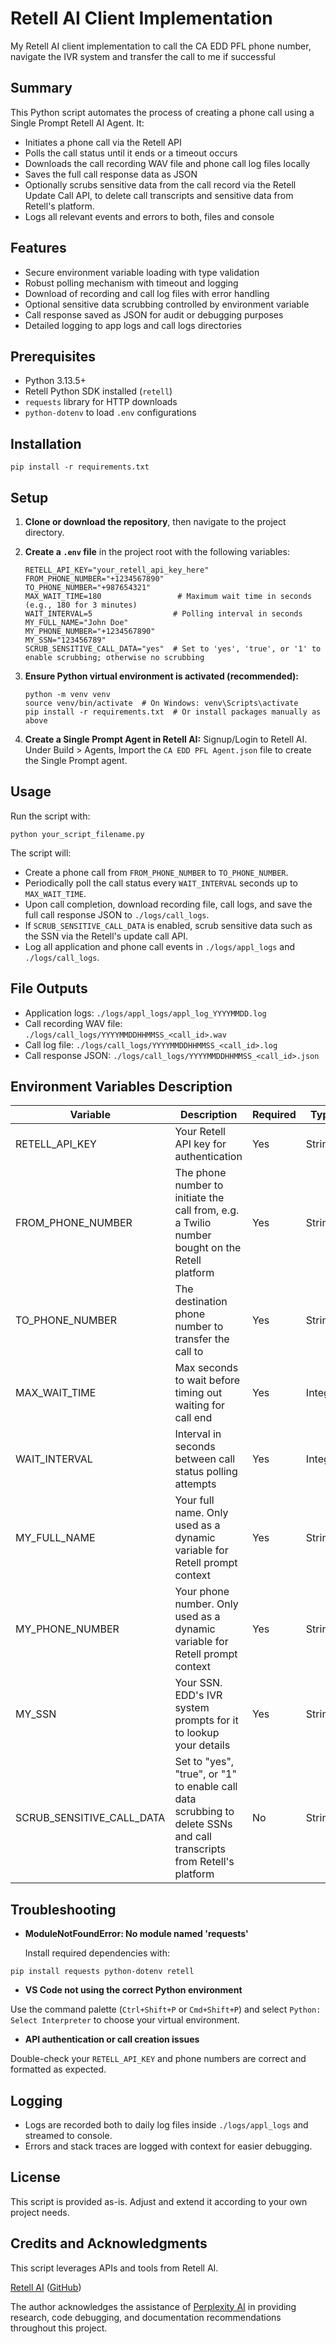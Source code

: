 # Retell AI Client Implementation
My Retell AI client implementation to call the CA EDD PFL phone number, navigate the IVR system and transfer the call to me if successful

## Summary
This Python script automates the process of creating a phone call using a Single Prompt Retell AI Agent. It:

- Initiates a phone call via the Retell API
- Polls the call status until it ends or a timeout occurs
- Downloads the call recording WAV file and phone call log files locally
- Saves the full call response data as JSON
- Optionally scrubs sensitive data from the call record via the Retell Update Call API, to delete call transcripts and sensitive data from Retell's platform.
- Logs all relevant events and errors to both, files and console

## Features

- Secure environment variable loading with type validation
- Robust polling mechanism with timeout and logging
- Download of recording and call log files with error handling
- Optional sensitive data scrubbing controlled by environment variable
- Call response saved as JSON for audit or debugging purposes
- Detailed logging to app logs and call logs directories

## Prerequisites

- Python 3.13.5+
- Retell Python SDK installed (`retell`)
- `requests` library for HTTP downloads
- `python-dotenv` to load `.env` configurations

## Installation

`pip install -r requirements.txt`


## Setup

1. **Clone or download the repository**, then navigate to the project directory.

2. **Create a `.env` file** in the project root with the following variables:

    ```
    RETELL_API_KEY="your_retell_api_key_here"
    FROM_PHONE_NUMBER="+1234567890"
    TO_PHONE_NUMBER="+987654321"
    MAX_WAIT_TIME=180                 # Maximum wait time in seconds (e.g., 180 for 3 minutes)
    WAIT_INTERVAL=5                  # Polling interval in seconds
    MY_FULL_NAME="John Doe"
    MY_PHONE_NUMBER="+1234567890"
    MY_SSN="123456789"
    SCRUB_SENSITIVE_CALL_DATA="yes"  # Set to 'yes', 'true', or '1' to enable scrubbing; otherwise no scrubbing
    ```

3. **Ensure Python virtual environment is activated (recommended):**

    ```
    python -m venv venv
    source venv/bin/activate  # On Windows: venv\Scripts\activate
    pip install -r requirements.txt  # Or install packages manually as above
    ```
4. **Create a Single Prompt Agent in Retell AI:** Signup/Login to Retell AI. Under Build > Agents, Import the `CA EDD PFL Agent.json` file to create the Single Prompt agent.

## Usage

Run the script with:

`python your_script_filename.py`


The script will:

- Create a phone call from `FROM_PHONE_NUMBER` to `TO_PHONE_NUMBER`.
- Periodically poll the call status every `WAIT_INTERVAL` seconds up to `MAX_WAIT_TIME`.
- Upon call completion, download recording file, call logs, and save the full call response JSON to `./logs/call_logs`.
- If `SCRUB_SENSITIVE_CALL_DATA` is enabled, scrub sensitive data such as the SSN via the Retell's update call API.
- Log all application and phone call events in `./logs/appl_logs` and `./logs/call_logs`.

## File Outputs

- Application logs: `./logs/appl_logs/appl_log_YYYYMMDD.log`
- Call recording WAV file: `./logs/call_logs/YYYYMMDDHHMMSS_<call_id>.wav`
- Call log file: `./logs/call_logs/YYYYMMDDHHMMSS_<call_id>.log`
- Call response JSON: `./logs/call_logs/YYYYMMDDHHMMSS_<call_id>.json`

## Environment Variables Description

| Variable                   | Description                                                  | Required | Type    |
|----------------------------|--------------------------------------------------------------|----------|---------|
| RETELL_API_KEY             | Your Retell API key for authentication                      | Yes      | String  |
| FROM_PHONE_NUMBER          | The phone number to initiate the call from, e.g. a Twilio number bought on the Retell platform                   | Yes      | String  |
| TO_PHONE_NUMBER            | The destination phone number to transfer the call to                         | Yes      | String  |
| MAX_WAIT_TIME              | Max seconds to wait before timing out waiting for call end  | Yes      | Integer |
| WAIT_INTERVAL              | Interval in seconds between call status polling attempts    | Yes      | Integer |
| MY_FULL_NAME               | Your full name. Only used as a dynamic variable for Retell prompt context                   | Yes      | String  |
| MY_PHONE_NUMBER            | Your phone number. Only used as a dynamic variable for Retell prompt context                   | Yes      | String  |
| MY_SSN                     | Your SSN. EDD's IVR system prompts for it to lookup your details                  | Yes      | String  |
| SCRUB_SENSITIVE_CALL_DATA  | Set to "yes", "true", or "1" to enable call data scrubbing to delete SSNs and call transcripts from Retell's platform | No       | String  |

## Troubleshooting

- **ModuleNotFoundError: No module named 'requests'**

  Install required dependencies with:

`pip install requests python-dotenv retell`


- **VS Code not using the correct Python environment**

Use the command palette (`Ctrl+Shift+P` or `Cmd+Shift+P`) and select `Python: Select Interpreter` to choose your virtual environment.

- **API authentication or call creation issues**

Double-check your `RETELL_API_KEY` and phone numbers are correct and formatted as expected.

## Logging

- Logs are recorded both to daily log files inside `./logs/appl_logs` and streamed to console.
- Errors and stack traces are logged with context for easier debugging.

## License

This script is provided as-is. Adjust and extend it according to your own project needs.

## Credits and Acknowledgments
This script leverages APIs and tools from Retell AI.

 [Retell AI](https://www.retellai.com/) ([GitHub](https://github.com/RetellAI))

 The author acknowledges the assistance of [Perplexity AI](https://www.perplexity.ai/) in providing research, code debugging, and documentation recommendations throughout this project.
 
